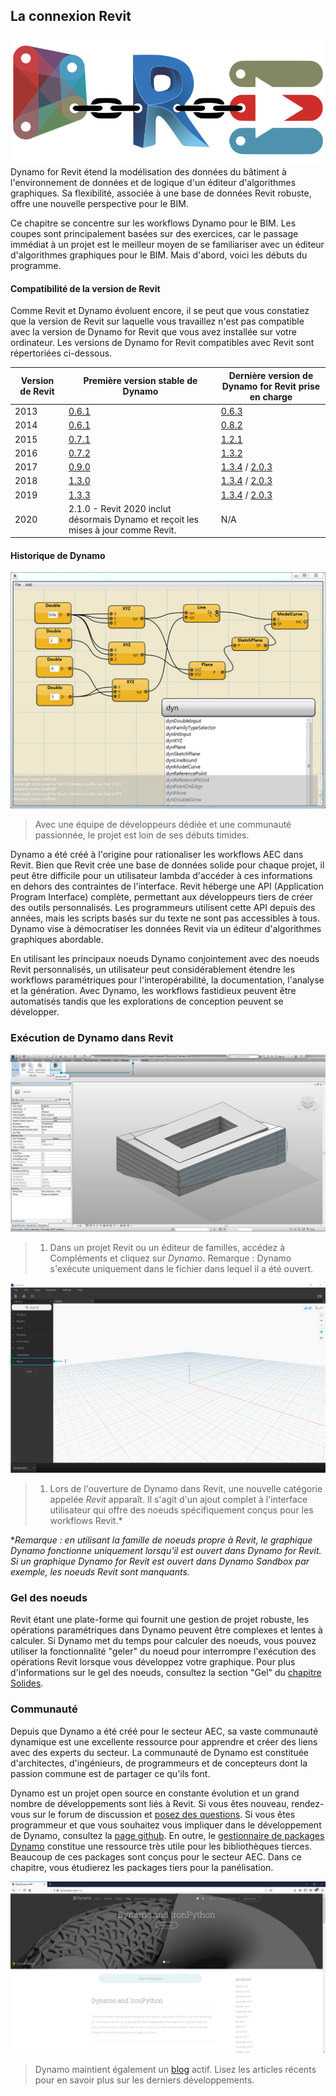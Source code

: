 ## La connexion Revit

![Connexion](images/8-1/link.png)
Dynamo for Revit étend la modélisation des données du bâtiment à l'environnement de données et de logique d'un éditeur d'algorithmes graphiques. Sa flexibilité, associée à une base de données Revit robuste, offre une nouvelle perspective pour le BIM.

Ce chapitre se concentre sur les workflows Dynamo pour le BIM. Les coupes sont principalement basées sur des exercices, car le passage immédiat à un projet est le meilleur moyen de se familiariser avec un éditeur d'algorithmes graphiques pour le BIM. Mais d'abord, voici les débuts du programme.

####

#### Compatibilité de la version de Revit

Comme Revit et Dynamo évoluent encore, il se peut que vous constatiez que la version de Revit sur laquelle vous travaillez n'est pas compatible avec la version de Dynamo for Revit que vous avez installée sur votre ordinateur. Les versions de Dynamo for Revit compatibles avec Revit sont répertoriées ci-dessous.

|Version de Revit|Première version stable de Dynamo|Dernière version de Dynamo for Revit prise en charge|
| -- | -- | -- |
|2013|[0.6.1](http://dyn-builds-data.s3-us-west-2.amazonaws.com/DynamoInstall0.6.1.exe)|[0.6.3](http://dyn-builds-data.s3-us-west-2.amazonaws.com/DynamoInstall0.6.3.exe)|
|2014|[0.6.1](http://dyn-builds-data.s3-us-west-2.amazonaws.com/DynamoInstall0.6.1.exe)|[0.8.2](http://dyn-builds-data.s3-us-west-2.amazonaws.com/DynamoInstall0.8.2.exe)|
|2015|[0.7.1](http://dyn-builds-data.s3-us-west-2.amazonaws.com/DynamoInstall0.7.1.exe)|[1.2.1](http://dyn-builds-data.s3-us-west-2.amazonaws.com/DynamoInstall1.2.1.exe)|
|2016|[0.7.2](http://dyn-builds-data.s3-us-west-2.amazonaws.com/DynamoInstall0.7.2.exe)|[1.3.2](http://dyn-builds-data.s3-us-west-2.amazonaws.com/DynamoInstall1.3.2.exe)|
|2017|[0.9.0](http://dyn-builds-data.s3-us-west-2.amazonaws.com/DynamoInstall0.9.0.exe)|[1.3.4](http://dyn-builds-data.s3-us-west-2.amazonaws.com/DynamoInstall1.3.4.exe) / [2.0.3](https://dyn-builds-data.s3-us-west-2.amazonaws.com/DynamoInstall2.0.3.exe)|
|2018|[1.3.0](http://dyn-builds-data.s3-us-west-2.amazonaws.com/DynamoInstall1.3.0.exe)|[1.3.4](http://dyn-builds-data.s3-us-west-2.amazonaws.com/DynamoInstall1.3.4.exe) / [2.0.3](https://dyn-builds-data.s3-us-west-2.amazonaws.com/DynamoInstall2.0.3.exe)|
|2019|[1.3.3](http://dyn-builds-data.s3-us-west-2.amazonaws.com/DynamoInstall1.3.3.exe)|[1.3.4](http://dyn-builds-data.s3-us-west-2.amazonaws.com/DynamoInstall1.3.4.exe) / [2.0.3](https://dyn-builds-data.s3-us-west-2.amazonaws.com/DynamoInstall2.0.3.exe)|
|2020|2.1.0 - Revit 2020 inclut désormais Dynamo et reçoit les mises à jour comme Revit.|N/A|

####

#### Historique de Dynamo

![Historique](images/8-1/earlyScreenshot.jpg)

> Avec une équipe de développeurs dédiée et une communauté passionnée, le projet est loin de ses débuts timides.

Dynamo a été créé à l'origine pour rationaliser les workflows AEC dans Revit. Bien que Revit crée une base de données solide pour chaque projet, il peut être difficile pour un utilisateur lambda d'accéder à ces informations en dehors des contraintes de l'interface. Revit héberge une API (Application Program Interface) complète, permettant aux développeurs tiers de créer des outils personnalisés. Les programmeurs utilisent cette API depuis des années, mais les scripts basés sur du texte ne sont pas accessibles à tous. Dynamo vise à démocratiser les données Revit via un éditeur d'algorithmes graphiques abordable.

En utilisant les principaux noeuds Dynamo conjointement avec des noeuds Revit personnalisés, un utilisateur peut considérablement étendre les workflows paramétriques pour l'interopérabilité, la documentation, l'analyse et la génération. Avec Dynamo, les workflows fastidieux peuvent être automatisés tandis que les explorations de conception peuvent se développer.

### Exécution de Dynamo dans Revit

![Connexion](images/8-1/01.jpg)

> 1. Dans un projet Revit ou un éditeur de familles, accédez à Compléments et cliquez sur *Dynamo*. Remarque : Dynamo s'exécute uniquement dans le fichier dans lequel il a été ouvert.

![Connexion](images/8-1/00.jpg)

> 1. Lors de l'ouverture de Dynamo dans Revit, une nouvelle catégorie appelée *Revit* apparaît. Il s'agit d'un ajout complet à l'interface utilisateur qui offre des noeuds spécifiquement conçus pour les workflows Revit.*

**Remarque : en utilisant la famille de noeuds propre à Revit, le graphique Dynamo fonctionne uniquement lorsqu'il est ouvert dans Dynamo for Revit. Si un graphique Dynamo for Revit est ouvert dans Dynamo Sandbox par exemple, les noeuds Revit sont manquants.*

### Gel des noeuds

Revit étant une plate-forme qui fournit une gestion de projet robuste, les opérations paramétriques dans Dynamo peuvent être complexes et lentes à calculer. Si Dynamo met du temps pour calculer des noeuds, vous pouvez utiliser la fonctionnalité "geler" du noeud pour interrompre l'exécution des opérations Revit lorsque vous développez votre graphique. Pour plus d'informations sur le gel des noeuds, consultez la section "Gel" du [chapitre Solides](../05_Geometry-for-Computational-Design/5-6_solids.md#freezing).

### Communauté

Depuis que Dynamo a été créé pour le secteur AEC, sa vaste communauté dynamique est une excellente ressource pour apprendre et créer des liens avec des experts du secteur. La communauté de Dynamo est constituée d'architectes, d'ingénieurs, de programmeurs et de concepteurs dont la passion commune est de partager ce qu'ils font.

Dynamo est un projet open source en constante évolution et un grand nombre de développements sont liés à Revit. Si vous êtes nouveau, rendez-vous sur le forum de discussion et [posez des questions](http://dynamobim.org/forums/forum/dyn/). Si vous êtes programmeur et que vous souhaitez vous impliquer dans le développement de Dynamo, consultez la [page github](https://github.com/DynamoDS/Dynamo). En outre, le [gestionnaire de packages Dynamo](http://dynamopackages.com/) constitue une ressource très utile pour les bibliothèques tierces. Beaucoup de ces packages sont conçus pour le secteur AEC. Dans ce chapitre, vous étudierez les packages tiers pour la panélisation.

![Blog](images/8-1/blog.png)

> Dynamo maintient également un [blog](http://dynamobim.com/blog/) actif. Lisez les articles récents pour en savoir plus sur les derniers développements.


